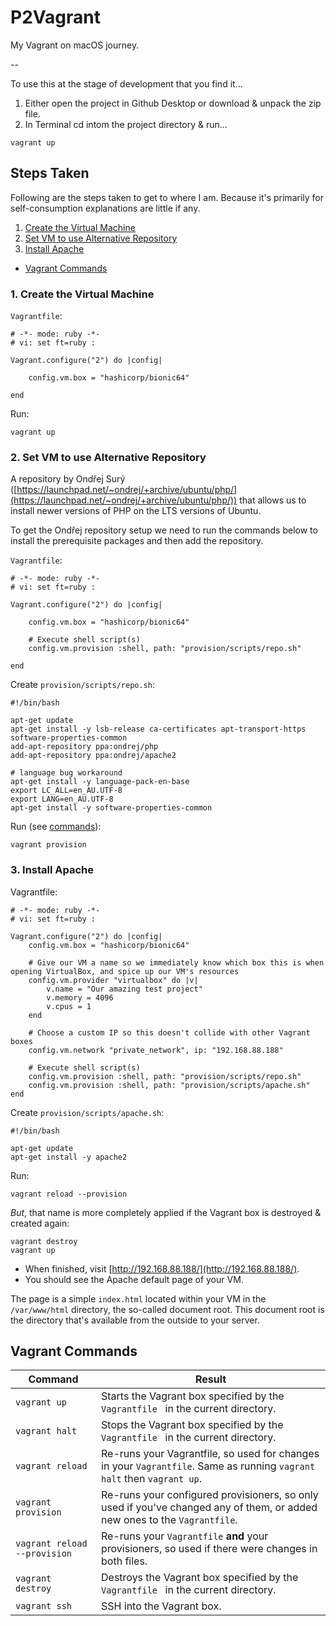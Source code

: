 # P2Vagrant

My Vagrant on macOS journey.

--

To use this at the stage of development that you find it...

1. Either open the project in Github Desktop or download & unpack the zip file.
2. In Terminal cd intom the project directory & run...

```
vagrant up
```

## Steps Taken

Following are the steps taken to get to where I am. Because it's primarily for self-consumption explanations are little if any.

1. [Create the Virtual Machine](#step_01)
2. [Set VM to use Alternative Repository](#step_02)
2. [Install Apache](#step_03)

* [Vagrant Commands](#commands)

### <a id="step_01"></a> 1. Create the Virtual Machine

`Vagrantfile`:

```
# -*- mode: ruby -*-
# vi: set ft=ruby :

Vagrant.configure("2") do |config|

	config.vm.box = "hashicorp/bionic64"

end
```

Run:

```
vagrant up
```

### <a id="step_02"></a> 2. Set VM to use Alternative Repository

A repository by Ondřej Surý ([https://launchpad.net/~ondrej/+archive/ubuntu/php/](https://launchpad.net/~ondrej/+archive/ubuntu/php/)) that allows us to install newer versions of PHP on the LTS versions of Ubuntu.

To get the Ondřej repository setup we need to run the commands below to install the prerequisite packages and then add the repository.

`Vagrantfile`:

```
# -*- mode: ruby -*-
# vi: set ft=ruby :

Vagrant.configure("2") do |config|

	config.vm.box = "hashicorp/bionic64"

	# Execute shell script(s)
	config.vm.provision :shell, path: "provision/scripts/repo.sh"

end
```

Create `provision/scripts/repo.sh`:

```
#!/bin/bash

apt-get update
apt-get install -y lsb-release ca-certificates apt-transport-https software-properties-common
add-apt-repository ppa:ondrej/php
add-apt-repository ppa:ondrej/apache2

# language bug workaround
apt-get install -y language-pack-en-base
export LC_ALL=en_AU.UTF-8
export LANG=en_AU.UTF-8
apt-get install -y software-properties-common
```

Run (see [commands](#commands)):

```
vagrant provision
```


### <a id="step_03"></a> 3. Install Apache

Vagrantfile:

```
# -*- mode: ruby -*-
# vi: set ft=ruby :

Vagrant.configure("2") do |config|
	config.vm.box = "hashicorp/bionic64"

	# Give our VM a name so we immediately know which box this is when opening VirtualBox, and spice up our VM's resources
	config.vm.provider "virtualbox" do |v|
		v.name = "Our amazing test project"
		v.memory = 4096
		v.cpus = 1
	end

	# Choose a custom IP so this doesn't collide with other Vagrant boxes
	config.vm.network "private_network", ip: "192.168.88.188"

	# Execute shell script(s)
	config.vm.provision :shell, path: "provision/scripts/repo.sh"
	config.vm.provision :shell, path: "provision/scripts/apache.sh"
end
```

Create `provision/scripts/apache.sh`:

```
#!/bin/bash

apt-get update
apt-get install -y apache2
```

Run:

```
vagrant reload --provision
```

*But*, that name is more completely applied if the Vagrant box is destroyed & created again:

```
vagrant destroy
vagrant up
```

* When finished, visit [http://192.168.88.188/](http://192.168.88.188/).
* You should see the Apache default page of your VM.

The page is a simple `index.html` located within your VM in the `/var/www/html` directory, the so-called document root. This document root is the directory that's available from the outside to your server.


















## <a id="commands"></a> Vagrant Commands

Command | Result
------- | ------
`vagrant up` | Starts the Vagrant box specified by the `Vagrantfile ` in the current directory.
`vagrant halt` | Stops the Vagrant box specified by the `Vagrantfile ` in the current directory.
`vagrant reload` | Re-runs your Vagrantfile, so used for changes in your `Vagrantfile`. Same as running `vagrant halt` then `vagrant up`.
`vagrant provision` | Re-runs your configured provisioners, so only used if you've changed any of them, or added new ones to the `Vagrantfile`.
`vagrant reload --provision` | Re-runs your `Vagrantfile` **and** your provisioners, so used if there were changes in both files.
`vagrant destroy` | Destroys the Vagrant box specified by the `Vagrantfile ` in the current directory.
`vagrant ssh` | SSH into the Vagrant box.

